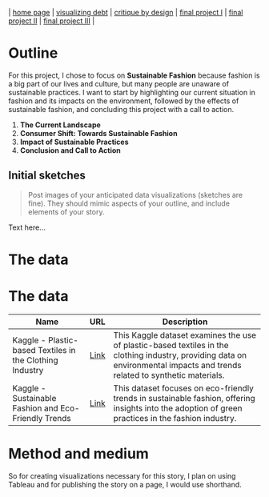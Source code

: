 | [home page](https://raslan2000.github.io/My-Portfolio/) | [visualizing debt](https://raslan2000.github.io/My-Portfolio/visualizing-government-debt) | [critique by design](https://raslan2000.github.io/My-Portfolio/critique-by-design) | [final project I](https://raslan2000.github.io/My-Portfolio/final-project-part-one) | [final project II]() | [final project III]() |



# Outline
For this project, I chose to focus on **Sustainable Fashion** because fashion is a big part of our lives and culture, but many people are unaware of sustainable practices. I want to start by highlighting our current situation in fashion and its impacts on the environment, followed by the effects of sustainable fashion, and concluding this project with a call to action.

1. **The Current Landscape**
2. **Consumer Shift: Towards Sustainable Fashion**
3. **Impact of Sustainable Practices**
4. **Conclusion and Call to Action**

## Initial sketches
> Post images of your anticipated data visualizations (sketches are fine). They should mimic aspects of your outline, and include elements of your story.  

Text here...

# The data
# The data
| Name | URL | Description |
|------|-----|-------------|
| Kaggle - Plastic-based Textiles in the Clothing Industry | [Link](https://www.kaggle.com/datasets/purohitgaurav/plastic-based-textiles-in-clothing-industry) | This Kaggle dataset examines the use of plastic-based textiles in the clothing industry, providing data on environmental impacts and trends related to synthetic materials. |
| Kaggle - Sustainable Fashion and Eco-Friendly Trends | [Link](https://www.kaggle.com/datasets/waqi786/sustainable-fashion-eco-friendly-trends) | This dataset focuses on eco-friendly trends in sustainable fashion, offering insights into the adoption of green practices in the fashion industry. |



# Method and medium
So for creating visualizations necessary for this story, I plan on using Tableau and for publishing the story on a page, I would use shorthand.

